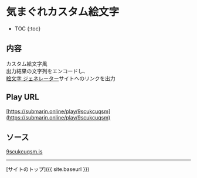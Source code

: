 # 気まぐれカスタム絵文字

* TOC
{:toc}

## 内容
カスタム絵文字風  
出力結果の文字列をエンコードし、  
[絵文字 ジェネレーター](https://emoji-gen.ninja/)サイトへのリンクを出力

## Play URL

[https://submarin.online/play/9scukcuqsm](https://submarin.online/play/9scukcuqsm)

## ソース

[9scukcuqsm.is](https://github.com/elysion-pre/MisskeyPlay/blob/main/src/submarin/9scukcuqsm.is)

----

[サイトのトップ]({{ site.baseurl }})
